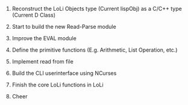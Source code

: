 1. Reconstruct the LoLi Objects type (Current lispObj) as a C/C++ type (Current D Class)

2. Start to build the new Read-Parse module

3. Improve the EVAL module

4. Define the primitive functions (E.g. Arithmetic, List Operation, etc.)

5. Implement read from file

6. Build the CLI userinterface using NCurses

7. Finish the core LoLi functions in LoLi

8. Cheer
